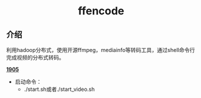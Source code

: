 <h1 align="center">ffencode</h1>

## 介绍
利用hadoop分布式，使用开源ffmpeg，mediainfo等转码工具，通过shell命令行完成视频的分布式转码。

**[1905](http://www.1905.com/)**

- 启动命令：
    - ./start.sh或者./start_video.sh
